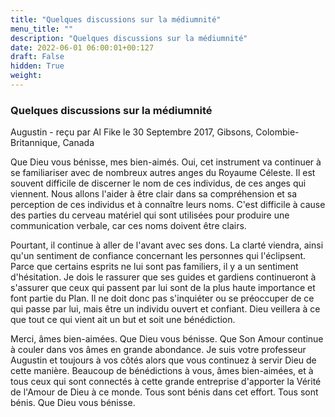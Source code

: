 ```yaml
---
title: "Quelques discussions sur la médiumnité"
menu_title: ""
description: "Quelques discussions sur la médiumnité"
date: 2022-06-01 06:00:01+00:127
draft: False
hidden: True
weight:
---
```

### Quelques discussions sur la médiumnité

Augustin - reçu par Al Fike le 30 Septembre 2017, Gibsons, Colombie-Britannique, Canada

Que Dieu vous bénisse, mes bien-aimés. Oui, cet instrument va continuer à se familiariser avec de nombreux autres anges du Royaume Céleste. Il est souvent difficile de discerner le nom de ces individus, de ces anges qui viennent. Nous allons l'aider à être clair dans sa compréhension et sa perception de ces individus et à connaître leurs noms. C'est difficile à cause des parties du cerveau matériel qui sont utilisées pour produire une communication verbale, car ces noms doivent être clairs.

Pourtant, il continue à aller de l'avant avec ses dons. La clarté viendra, ainsi qu'un sentiment de confiance concernant les personnes qui l'éclipsent. Parce que certains esprits ne lui sont pas familiers, il y a un sentiment d'hésitation. Je dois le rassurer que ses guides et gardiens continueront à s'assurer que ceux qui passent par lui sont de la plus haute importance et font partie du Plan. Il ne doit donc pas s'inquiéter ou se préoccuper de ce qui passe par lui, mais être un individu ouvert et confiant. Dieu veillera à ce que tout ce qui vient ait un but et soit une bénédiction.

Merci, âmes bien-aimées. Que Dieu vous bénisse. Que Son Amour continue à couler dans vos âmes en grande abondance. Je suis votre professeur Augustin et toujours à vos côtés alors que vous continuez à servir Dieu de cette manière. Beaucoup de bénédictions à vous, âmes bien-aimées, et à tous ceux qui sont connectés à cette grande entreprise d'apporter la Vérité de l'Amour de Dieu à ce monde. Tous sont bénis dans cet effort. Tous sont bénis. Que Dieu vous bénisse.
